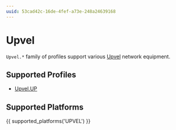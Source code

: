 ```yaml
---
uuid: 53cad42c-16de-4fef-a73e-248a24639168
---
```

# Upvel

`Upvel.*` family of profiles support various [Upvel](http://www.upvel.ru)
network equipment.

## Supported Profiles

- [Upvel.UP](Upvel.UP.md)

## Supported Platforms

{{ supported_platforms('UPVEL') }}
